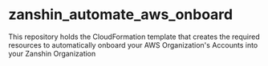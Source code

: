 # zanshin_automate_aws_onboard
This repository holds the CloudFormation template that creates the required resources to automatically onboard your AWS Organization's Accounts into your Zanshin Organization
